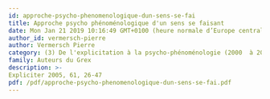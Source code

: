 ```yaml
---
id: approche-psycho-phenomenologique-dun-sens-se-fai
title: Approche psycho phénoménologique d'un sens se faisant
date: Mon Jan 21 2019 10:16:49 GMT+0100 (heure normale d’Europe centrale)
author_id: vermersch-pierre
author: Vermersch Pierre
category: (3) De l'explicitation à la psycho-phénoménologie (2000  à 2008)
family: Auteurs du Grex
description: >-
Expliciter 2005, 61, 26-47 
pdf: /pdf/approche-psycho-phenomenologique-dun-sens-se-fai.pdf
---
```

